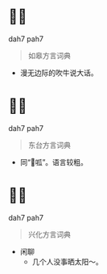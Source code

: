 # 𠹥㗘
dah7 pah7
> 如皋方言词典
- 漫无边际的吹牛说大话。

# 𠹥㗘
dah7 pah7
> 东台方言词典
- 同“𠹥呱”。语言较粗。

# 𠹥㗘
dah7 pah7
> 兴化方言词典
- 闲聊
  - 几个人没事晒太阳～。
